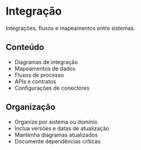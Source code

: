 # Integração

Integrações, fluxos e mapeamentos entre sistemas.

## Conteúdo

- Diagramas de integração
- Mapeamentos de dados
- Fluxos de processo
- APIs e contratos
- Configurações de conectores

## Organização

- Organize por sistema ou domínio
- Inclua versões e datas de atualização
- Mantenha diagramas atualizados
- Documente dependências críticas